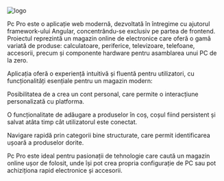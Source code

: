 ![logo](https://github.com/user-attachments/assets/da5aed50-a75f-4494-9195-c4dfdc8c18bb)

Pc Pro este o aplicație web modernă, dezvoltată în întregime cu ajutorul framework-ului Angular, concentrându-se exclusiv pe partea de frontend. Proiectul reprezintă un magazin online de electronice care oferă o gamă variată de produse: calculatoare, periferice, televizoare, telefoane, accesorii, precum și componente hardware pentru asamblarea unui PC de la zero.

Aplicația oferă o experiență intuitivă și fluentă pentru utilizatori, cu funcționalități esențiale pentru un magazin modern:

Posibilitatea de a crea un cont personal, care permite o interacțiune personalizată cu platforma.

O funcționalitate de adăugare a produselor în coș, coșul fiind persistent și salvat atâta timp cât utilizatorul este conectat.

Navigare rapidă prin categorii bine structurate, care permit identificarea ușoară a produselor dorite.

Pc Pro este ideal pentru pasionații de tehnologie care caută un magazin online ușor de folosit, unde își pot crea propria configurație de PC sau pot achiziționa rapid electronice și accesorii.

